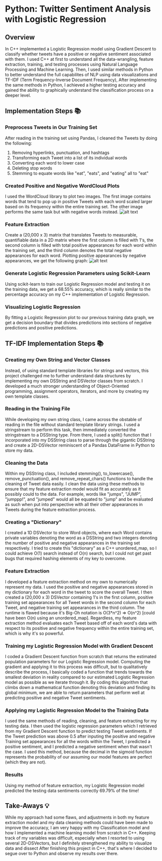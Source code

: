 # Python: Twitter Sentiment Analysis with Logistic Regression
## Overview
In C++ implemented a Logistic Regression model using Gradient Descent to classify whether tweets have a positive or negative sentiment associated with them. I used C++ at first to understand all the data-wrangling, feature extraction, training, and testing processes using Natural Language Processing and Machine Learning. Then, I used similar methods in Python to better understand the full capabilites of NLP using data visualizations and TF-IDF (Term Frequency-Inverse Document Frequency), After implementing the same methods in Python, I achieved a higher testing accuracy and gained the ability to graphically understand the classification process on a deeper level.
## Implementation Steps 📚
### Preprocess Tweets in Our Training Set
After reading in the training set using Pandas, I cleaned the Tweets by doing the following:
1. Removing hyperlinks, punctuation, and hashtags
2. Transforming each Tweet into a list of its individual words
3. Converting each word to lower case
4. Deleting stop words
5. Stemming to equate words like "eat", "eats", and "eating" all to "eat"
### Created Positive and Negative WordCloud Plots
I used the WordCloud library to plot two images. The first image contains words that tend to pop up in positive Tweets with each word scaled larger based on its frequency within the entire training set. The other image performs the same task but with negative words instead.
![alt text](https://github.com/ririye01/Twitter-Sentiment-Analysis-in-Cpp-vs-Python/blob/main/Python%20Sentiment%20Analysis/Classification%20Plots/Positive%20v%20Negative%20WordCloud.png)
### Feature Extraction
Create a (20,000 x 3) matrix that translates Tweets to measurable, quantifiable data in a 2D matrix where the first column is filled with 1's, the second column is filled with total positive appearances for each word within the training set, and the third column denotes the total negative appearances for each word. Plotting positive appearances by negative appearances, we get the following graph:
![alt text](https://github.com/ririye01/Twitter-Sentiment-Analysis-in-Cpp-vs-Python/blob/main/Python%20Sentiment%20Analysis/Classification%20Plots/Testing%20Data%20Plot.png)
### Generate Logistic Regression Parameters using Scikit-Learn
Using scikit-learn to train our Logistic Regression model and testing it on the training data, we get a 68.55% accuracy, which is really similar to the percentage accuracy on my C++ implementation of Logistic Regression.
### Visualizing Logistic Regression
By fitting a Logistic Regression plot to our previous training data graph, we get a decision boundary that divides predictions into sections of negative predictions and positive predictions.

## TF-IDF Implementation Steps 📚



### Creating my Own String and Vector Classes
Instead, of using standard template libraries for strings and vectors, this project challenged me to further understand data structures by implementing my own DSString and DSVector classes from scratch. I developed a much stronger understanding of Object-Oriented programming, assignment operators, iterators, and more by creating my own template classes.
### Reading in the Training File
While developing my own string class, I came across the obstable of reading in the file without standard template library strings. I used a stringstream to perform this task, then immediately converted the stringstream to a DSString type. From there, I used a split() function that I incorporated into my DSString class to parse through the gigantic DSString and create a 2D-DSVector reminiscent of a Pandas DataFrame in Python to store my data. 
### Cleaning the Data
Within my DSString class, I included stemming(), to_lowercase(), remove_punctuation(), and remove_repeat_chars() functions to handle the cleaning of Tweet data easily. I clean the data using these methods to ensure that my feature extraction model would fit as accurately as it possibly could to the data. For example, words like "jumps", "JUMP", "jumppp!", and "jumped" would all be equated to "jump" and be evaluated as such when put into perspective with all their other appearances in Tweets during the feature extraction process.
### Creating a "Dictionary"
I created a 1D DSVector to store Word objects, where each Word contains private variables denoting the word as a DSString and two integers denoting the number of positive and negative appearances in the training set respectively. I tried to create this "dictionary" as a C++ unordered_map, so I could achieve O(1) search instead of O(n) search, but I could not get past bugs that required hashing elements of my key to overcome.
### Feature Extraction
I developed a feature extraction method on my own to numerically represent my data. I used the positive and negative appearances stored in my dictionary for each word in the tweet to score the overall Tweet. I then created a (20,000 x 3) DSVector containing 1's in the first column, positive training set appearances for all Tweet words in the second column for each Tweet, and negative training set appearances in the third column. The runtime is flawed because it's Big-Oh notation is O(3*n^2) => O(n^2) [could have been O(n) using an unordered_map]. Regardless, my feature extraction method evaluates each Tweet based off of each word's data with respect to its positive and negative frequency within the entire training set, which is why it's so powerful.
### Training my Logistic Regression Model with Gradient Descent
I coded a Gradient Descent function from scratch that returns the estimated population parameters for our Logistic Regression model. Computing the gradient and applying it to this process was difficult, but to qualitatively describe the process, I basically coded a function that trends towards the smallest deviation in reality compared to our estimated Logistic Regression model as possible as we iterate through it. By coding this algorithm that climbs down a mathematical function denoting this deviation and finding its global minimum, we are able to return parameters that perform well at predicting positive and negative Tweet sentiments.  
### Applying my Logistic Regression Model to the Training Data
I used the same methods of reading, cleaning, and feature extracting for my testing data. I then used the logistic regression parameters which I retrieved from my Gradient Descent function to predict testing Tweet sentiments. If the Tweet prediction was above 0.5 after inputing the positive and negative Training set appearances for all the words within the Tweet, I predicted a positive sentiment, and I predicted a negative sentiment when that wasn't the case. I used this method, because the decimal in the sigmoid function represents the probability of our assuming our model features are perfect (which they are not). 
### Results
Using my method of feature extraction, my Logistic Regression model predicted the testing data sentiments correctly 69.79% of the time!
## Take-Aways 💡
While my approach had some flaws, and adjustments in both my feature extraction model and my data cleaning methods could have been made to improve the accuracy, I am very happy with my Classification model and how I implemented a machine learning model from scratch in C++. Keeping track of my variables was difficult, especially when I resorted to using several 2D-DSVectors, but I definitely strengthened my ability to visualize data and dissect 
After finishing this project in C++, that's where I decided to segue over to Python and observe my results over there. 
